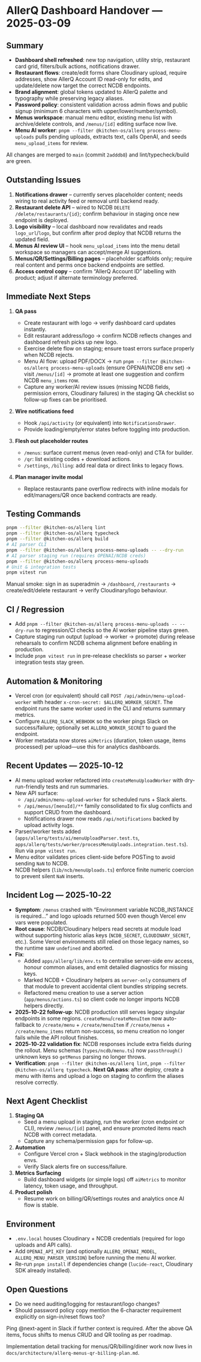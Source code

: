 # AllerQ Dashboard Handover — 2025-03-09

## Summary
- **Dashboard shell refreshed**: new top navigation, utility strip, restaurant card grid, filters/bulk actions, notifications drawer.
- **Restaurant flows**: create/edit forms share Cloudinary upload, require addresses, show AllerQ Account ID read-only for edits, and update/delete now target the correct NCDB endpoints.
- **Brand alignment**: global tokens updated to AllerQ palette and typography while preserving legacy aliases.
- **Password policy**: consistent validation across admin flows and public signup (minimum 6 characters with upper/lower/number/symbol).
- **Menus workspace**: manual menu editor, existing menu list with archive/delete controls, and `/menus/[id]` editing surface now live.
- **Menu AI worker**: `pnpm --filter @kitchen-os/allerq process-menu-uploads` pulls pending uploads, extracts text, calls OpenAI, and seeds `menu_upload_items` for review.

All changes are merged to `main` (commit `2adddb8`) and lint/typecheck/build are green.

## Outstanding Issues
1. **Notifications drawer** – currently serves placeholder content; needs wiring to real activity feed or removal until backend ready.
2. **Restaurant delete API** – wired to NCDB `DELETE /delete/restaurants/{id}`; confirm behaviour in staging once new endpoint is deployed.
3. **Logo visibility** – local dashboard now revalidates and reads `logo_url`/`logo`, but confirm after prod deploy that NCDB returns the updated field.
4. **Menus AI review UI** – hook `menu_upload_items` into the menu detail workspace so managers can accept/merge AI suggestions.
5. **Menus/QR/Settings/Billing pages** – placeholder scaffolds only; require real content and perms once backend endpoints are settled.
6. **Access control copy** – confirm “AllerQ Account ID” labelling with product; adjust if alternate terminology preferred.

## Immediate Next Steps
1. **QA pass**  
   - Create restaurant with logo → verify dashboard card updates instantly.  
   - Edit restaurant address/logo → confirm NCDB reflects changes and dashboard refresh picks up new logo.  
   - Exercise delete flow on staging; ensure toast errors surface properly when NCDB rejects.  
   - Menu AI flow: upload PDF/DOCX → run `pnpm --filter @kitchen-os/allerq process-menu-uploads` (ensure OPENAI/NCDB env set) → visit `/menus/[id]` → promote at least one suggestion and confirm NCDB `menu_items` row.  
   - Capture any worker/AI review issues (missing NCDB fields, permission errors, Cloudinary failures) in the staging QA checklist so follow-up fixes can be prioritised.

2. **Wire notifications feed**  
   - Hook `/api/activity` (or equivalent) into `NotificationsDrawer`.  
   - Provide loading/empty/error states before toggling into production.

3. **Flesh out placeholder routes**  
   - `/menus`: surface current menus (even read-only) and CTA for builder.  
   - `/qr`: list existing codes + download actions.  
   - `/settings`, `/billing`: add real data or direct links to legacy flows.

4. **Plan manager invite modal**  
   - Replace restaurants pane overflow redirects with inline modals for edit/managers/QR once backend contracts are ready.

## Testing Commands
```bash
pnpm --filter @kitchen-os/allerq lint
pnpm --filter @kitchen-os/allerq typecheck
pnpm --filter @kitchen-os/allerq build
# AI parser CLI
pnpm --filter @kitchen-os/allerq process-menu-uploads -- --dry-run
# AI parser staging run (requires OPENAI/NCDB creds)
pnpm --filter @kitchen-os/allerq process-menu-uploads
# Unit & integration tests
pnpm vitest run
```
Manual smoke: sign in as superadmin → `/dashboard`, `/restaurants` → create/edit/delete restaurant → verify Cloudinary/logo behaviour.

## CI / Regression
- Add `pnpm --filter @kitchen-os/allerq process-menu-uploads -- --dry-run` to regression/CI checks so the AI worker pipeline stays green.
- Capture staging run output (upload → worker → promote) during release rehearsals to confirm NCDB schema alignment before enabling in production.
- Include `pnpm vitest run` in pre-release checklists so parser + worker integration tests stay green.

## Automation & Monitoring
- Vercel cron (or equivalent) should call `POST /api/admin/menu-upload-worker` with header `x-cron-secret: $ALLERQ_WORKER_SECRET`. The endpoint runs the same worker used in the CLI and returns summary metrics.
- Configure `ALLERQ_SLACK_WEBHOOK` so the worker pings Slack on success/failure; optionally set `ALLERQ_WORKER_SECRET` to guard the endpoint.
- Worker metadata now stores `aiMetrics` (duration, token usage, items processed) per upload—use this for analytics dashboards.

## Recent Updates — 2025‑10‑12
- AI menu upload worker refactored into `createMenuUploadWorker` with dry-run-friendly tests and run summaries.
- New API surface:
  - `/api/admin/menu-upload-worker` for scheduled runs + Slack alerts.
  - `/api/menus/[menuId]/**` family consolidated to fix slug conflicts and support CRUD from the dashboard.
  - Notifications drawer now reads `/api/notifications` backed by upload activity logs.
- Parser/worker tests added (`apps/allerq/tests/ai/menuUploadParser.test.ts`, `apps/allerq/tests/worker/processMenuUploads.integration.test.ts`). Run via `pnpm vitest run`.
- Menu editor validates prices client-side before POSTing to avoid sending `NaN` to NCDB.
- NCDB helpers (`lib/ncb/menuUploads.ts`) enforce finite numeric coercion to prevent silent `NaN` inserts.

## Incident Log — 2025‑10‑22
- **Symptom**: `/menus` crashed with “Environment variable NCDB_INSTANCE is required…” and logo uploads returned 500 even though Vercel env vars were populated.
- **Root cause**: NCDB/Cloudinary helpers read secrets at module load without supporting historic alias keys (`NCDB_SECRET`, `CLOUDINARY_SECRET`, etc.). Some Vercel environments still relied on those legacy names, so the runtime saw `undefined` and aborted.
- **Fix**:
  - Added `apps/allerq/lib/env.ts` to centralise server-side env access, honour common aliases, and emit detailed diagnostics for missing keys.
  - Marked NCDB + Cloudinary helpers as `server-only` consumers of that module to prevent accidental client bundles stripping secrets.
  - Refactored menu creation to use a server action (`app/menus/actions.ts`) so client code no longer imports NCDB helpers directly.
- **2025‑10‑22 follow-up**: NCDB production still serves legacy singular endpoints in some regions. `createMenu`/`createMenuItem` now auto-fallback to `/create/menu` + `/create/menuItem` if `/create/menus` + `/create/menu_items` return non-success, so menu creation no longer fails while the API rollout finishes.
- **2025‑10‑22 validation fix**: NCDB responses include extra fields during the rollout. Menu schemas (`types/ncdb/menu.ts`) now `passthrough()` unknown keys so `getMenus` parsing no longer throws.
- **Verification**: `pnpm --filter @kitchen-os/allerq lint`, `pnpm --filter @kitchen-os/allerq typecheck`. **Next QA pass**: after deploy, create a menu with items and upload a logo on staging to confirm the aliases resolve correctly.

## Next Agent Checklist
1. **Staging QA**
   - Seed a menu upload in staging, run the worker (cron endpoint or CLI), review `/menus/[id]` panel, and ensure promoted items reach NCDB with correct metadata.
   - Capture any schema/permission gaps for follow-up.
2. **Automation**
   - Configure Vercel cron + Slack webhook in the staging/production envs.
   - Verify Slack alerts fire on success/failure.
3. **Metrics Surfacing**
   - Build dashboard widgets (or simple logs) off `aiMetrics` to monitor latency, token usage, and throughput.
4. **Product polish**
   - Resume work on billing/QR/settings routes and analytics once AI flow is stable.

## Environment
- `.env.local` houses Cloudinary + NCDB credentials (required for logo uploads and API calls).
- Add `OPENAI_API_KEY` (and optionally `ALLERQ_OPENAI_MODEL`, `ALLERQ_MENU_PARSER_VERSION`) before running the menu AI worker.
- Re-run `pnpm install` if dependencies change (`lucide-react`, Cloudinary SDK already installed).

## Open Questions
- Do we need auditing/logging for restaurant/logo changes?  
- Should password policy copy mention the 6-character requirement explicitly on sign-in/reset flows too?

Ping @next-agent in Slack if further context is required. After the above QA items, focus shifts to menus CRUD and QR tooling as per roadmap.

Implementation detail tracking for menus/QR/billing/diner work now lives in `docs/architecture/allerq-menus-qr-billing-plan.md`.
